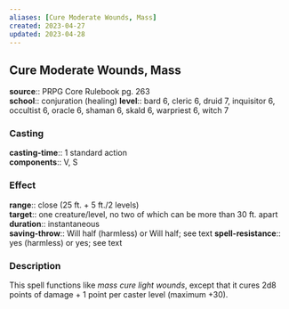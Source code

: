```yaml
---
aliases: [Cure Moderate Wounds, Mass]
created: 2023-04-27
updated: 2023-04-28
---
```


## Cure Moderate Wounds, Mass

**source**:: PRPG Core Rulebook pg. 263  
**school**:: conjuration (healing)
**level**:: bard 6, cleric 6, druid 7, inquisitor 6, occultist 6, oracle 6, shaman 6, skald 6, warpriest 6, witch 7

### Casting

**casting-time**:: 1 standard action  
**components**:: V, S

### Effect

**range**:: close (25 ft. + 5 ft./2 levels)  
**target**:: one creature/level, no two of which can be more than 30 ft. apart  
**duration**:: instantaneous  
**saving-throw**:: Will half (harmless) or Will half; see text
**spell-resistance**:: yes (harmless) or yes; see text

### Description

This spell functions like *mass cure light wounds*, except that it cures 2d8 points of damage + 1 point per caster level (maximum +30).
